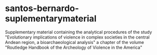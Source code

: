 # santos-bernardo-suplementarymaterial
 Supplementary material containing the analytical procedures of the study "Evolutionary implications of violence in complex societies in the central Andean region, a bioarchaeological analysis" a chapter of the volume "Routledge Handbook of the Archeology of Violence in the America"
